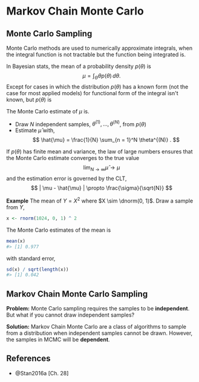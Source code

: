 
# Markov Chain Monte Carlo

## Monte Carlo Sampling

Monte Carlo methods are used to numerically approximate integrals, when the integral function is not tractable but the function being integrated is.

In Bayesian stats, the mean of a probability density $p(\theta)$ is 
$$
\mu = \int_{\Theta} \theta p(\theta) \, d \theta .
$$
Except for cases in which the distribution $p(\theta)$ has a known form (not the case for most applied models) for functional form of the integral isn't known, but $p(\theta)$ is 

The Monte Carlo estimate of $\mu$ is.

- Draw $N$ independent samples, $\theta^{(1)}, \dots, \theta^{(N)}$, from $p(\theta)$
- Estimate $\hat{\mu}$ with,
    $$
    \hat{\mu} = \frac{1}{N} \sum_{n = 1}^N \theta^{(N)} .
    $$

If $p(\theta)$ has finite mean and variance, the law of large numbers ensures that the Monte Carlo estimate converges to the true value 
$$
\lim_{N \to \infty} \hat\mu \to \mu
$$
and the estimation error is governed by the CLT,
$$
| \mu - \hat{\mu} | \propto \frac{\sigma}{\sqrt{N}}
$$

**Example** The mean of $Y = X^2$ where $X \sim \dnorm(0, 1)$.
Draw a sample from $Y$,

```r
x <- rnorm(1024, 0, 1) ^ 2
```
The Monte Carlo estimates of the mean is

```r
mean(x)
#> [1] 0.977
```
with standard error,

```r
sd(x) / sqrt(length(x))
#> [1] 0.042
```



## Markov Chain Monte Carlo Sampling

**Problem:** Monte Carlo sampling requires the samples to be **independent**. But what if you cannot draw independent samples? 

**Solution:** Markov Chain Monte Carlo are a class of algorithms to sample from a distribution when independent samples cannot be drawn.
However, the samples in MCMC will be **dependent**.



## References

- @Stan2016a [Ch. 28]
